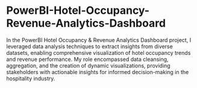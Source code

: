 # PowerBI-Hotel-Occupancy-Revenue-Analytics-Dashboard
In the PowerBI Hotel Occupancy & Revenue Analytics Dashboard project, I leveraged data analysis techniques to extract insights from diverse datasets, enabling comprehensive visualization of hotel occupancy trends and revenue performance. My role encompassed data cleansing, aggregation, and the creation of dynamic visualizations, providing stakeholders with actionable insights for informed decision-making in the hospitality industry.
